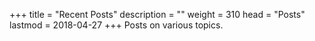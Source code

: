 +++
title = "Recent Posts"
description = ""
weight = 310
head = "<label>Posts</label>"
lastmod = 2018-04-27
+++
Posts on various topics.